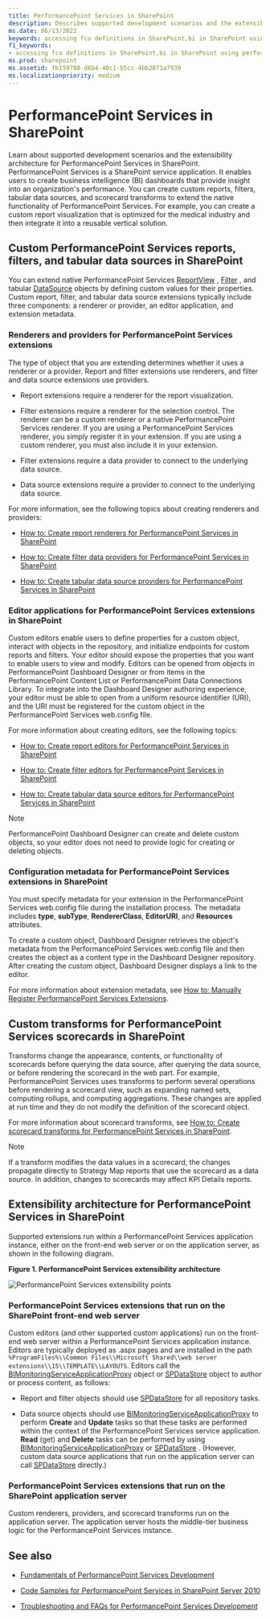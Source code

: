 ```yaml
---
title: PerformancePoint Services in SharePoint
description: Describes supported development scenarios and the extensibility architecture for PerformancePoint Services in SharePoint.
ms.date: 06/13/2022
keywords: accessing fco definitions in SharePoint,bi in SharePoint using performancepoint services,business intelligence in SharePoint,business intelligence using performancepoint services in SharePoint,create scorecard transforms using performancepoint in SharePoint,custom filter control in SharePoint,custom performancepoint extensions,customize performancepoint in sharepoint,data source creation in SharePoint,dlls used for performancepoint development,extending performancepoint services for sharepoint,fcos in sharepoint performancepoint,filter creation in SharePoint,filters as fcos in pps performancepoint,getting started with performancepoint services,integration of performancepoint services in sharepoint,performancepoint assemblies used in development,performancepoint custom data sources,performancepoint custom filters,performancepoint custom reports,performancepoint custom scorecard transforms,performancepoint development scenarios,performancepoint services development,performancepoint services development scenarios,performancepoint services programming,performancepoint services sdk,pps custom dashboards in SharePoint,pps development,pps programming,pps sdk,report creation in SharePoint,report renderer in SharePoint,SharePoint service application PerformancePoint
f1_keywords:
- accessing fco definitions in SharePoint,bi in SharePoint using performancepoint services,business intelligence in SharePoint,business intelligence using performancepoint services in SharePoint,create scorecard transforms using performancepoint in SharePoint,custom filter control in SharePoint,custom performancepoint extensions,customize performancepoint in sharepoint,data source creation in SharePoint,dlls used for performancepoint development,extending performancepoint services for sharepoint,fcos in sharepoint performancepoint,filter creation in SharePoint,filters as fcos in pps performancepoint,getting started with performancepoint services,integration of performancepoint services in sharepoint,performancepoint assemblies used in development,performancepoint custom data sources,performancepoint custom filters,performancepoint custom reports,performancepoint custom scorecard transforms,performancepoint development scenarios,performancepoint services development,performancepoint services development scenarios,performancepoint services programming,performancepoint services sdk,pps custom dashboards in SharePoint,pps development,pps programming,pps sdk,report creation in SharePoint,report renderer in SharePoint,SharePoint service application PerformancePoint
ms.prod: sharepoint
ms.assetid: fb159708-d6b4-40c1-b5cc-4bb2071a7930
ms.localizationpriority: medium
---
```



# PerformancePoint Services in SharePoint
Learn about supported development scenarios and the extensibility architecture for PerformancePoint Services in SharePoint.
PerformancePoint Services is a SharePoint service application. It enables users to create business intelligence (BI) dashboards that provide insight into an organization's performance. You can create custom reports, filters, tabular data sources, and scorecard transforms to extend the native functionality of PerformancePoint Services. For example, you can create a custom report visualization that is optimized for the medical industry and then integrate it into a reusable vertical solution.
  
    
    


## Custom PerformancePoint Services reports, filters, and tabular data sources in SharePoint
<a name="bkmk_CreateCustomObjects"> </a>

You can extend native PerformancePoint Services  [ReportView](https://msdn.microsoft.com/library/Microsoft.PerformancePoint.Scorecards.ReportView.aspx) , [Filter](https://msdn.microsoft.com/library/Microsoft.PerformancePoint.Scorecards.Filter.aspx) , and tabular [DataSource](https://msdn.microsoft.com/library/Microsoft.PerformancePoint.Scorecards.DataSource.aspx) objects by defining custom values for their properties. Custom report, filter, and tabular data source extensions typically include three components: a renderer or provider, an editor application, and extension metadata.
  
    
    

### Renderers and providers for PerformancePoint Services extensions

The type of object that you are extending determines whether it uses a renderer or a provider. Report and filter extensions use renderers, and filter and data source extensions use providers.
  
    
    

- Report extensions require a renderer for the report visualization. 
    
  
- Filter extensions require a renderer for the selection control. The renderer can be a custom renderer or a native PerformancePoint Services renderer. If you are using a PerformancePoint Services renderer, you simply register it in your extension. If you are using a custom renderer, you must also include it in your extension.
    
  
- Filter extensions require a data provider to connect to the underlying data source.
    
  
- Data source extensions require a provider to connect to the underlying data source.
    
  
For more information, see the following topics about creating renderers and providers:
  
    
    

-  [How to: Create report renderers for PerformancePoint Services in SharePoint](how-to-create-report-renderers-for-performancepoint-services-in-sharepoint.md)
    
  
-  [How to: Create filter data providers for PerformancePoint Services in SharePoint](how-to-create-filter-data-providers-for-performancepoint-services-in-sharepoint.md)
    
  
-  [How to: Create tabular data source providers for PerformancePoint Services in SharePoint](how-to-create-tabular-data-source-providers-for-performancepoint-services-in-sha.md)
    
  

### Editor applications for PerformancePoint Services extensions in SharePoint

Custom editors enable users to define properties for a custom object, interact with objects in the repository, and initialize endpoints for custom reports and filters. Your editor should expose the properties that you want to enable users to view and modify. Editors can be opened from objects in PerformancePoint Dashboard Designer or from items in the PerformancePoint Content List or PerformancePoint Data Connections Library. To integrate into the Dashboard Designer authoring experience, your editor must be able to open from a uniform resource identifier (URI), and the URI must be registered for the custom object in the PerformancePoint Services web.config file.
  
    
    
For more information about creating editors, see the following topics:
  
    
    

-  [How to: Create report editors for PerformancePoint Services in SharePoint](how-to-create-report-editors-for-performancepoint-services-in-sharepoint.md)
    
  
-  [How to: Create filter editors for PerformancePoint Services in SharePoint](how-to-create-filter-editors-for-performancepoint-services-in-sharepoint.md)
    
  
-  [How to: Create tabular data source editors for PerformancePoint Services in SharePoint](how-to-create-tabular-data-source-editors-for-performancepoint-services-in-share.md)
    
  
> [!NOTE]
> PerformancePoint Dashboard Designer can create and delete custom objects, so your editor does not need to provide logic for creating or deleting objects. 
  
    
    


### Configuration metadata for PerformancePoint Services extensions in SharePoint

You must specify metadata for your extension in the PerformancePoint Services web.config file during the installation process. The metadata includes **type**, **subType**, **RendererClass**, **EditorURI**, and **Resources** attributes.
  
    
    
To create a custom object, Dashboard Designer retrieves the object's metadata from the PerformancePoint Services web.config file and then creates the object as a content type in the Dashboard Designer repository. After creating the custom object, Dashboard Designer displays a link to the editor.
  
    
    
For more information about extension metadata, see  [How to: Manually Register PerformancePoint Services Extensions](https://msdn.microsoft.com/library/3aa6d340-4b05-46b3-9648-2b6e18e04e09%28Office.15%29.aspx).
  
    
    

## Custom transforms for PerformancePoint Services scorecards in SharePoint
<a name="bkmk_CreateCustomObjects"> </a>

Transforms change the appearance, contents, or functionality of scorecards before querying the data source, after querying the data source, or before rendering the scorecard in the web part. For example, PerformancePoint Services uses transforms to perform several operations before rendering a scorecard view, such as expanding named sets, computing rollups, and computing aggregations. These changes are applied at run time and they do not modify the definition of the scorecard object.
  
    
    
For more information about scorecard transforms, see  [How to: Create scorecard transforms for PerformancePoint Services in SharePoint](how-to-create-scorecard-transforms-for-performancepoint-services-in-sharepoint-2.md).
  
> [!NOTE]
> If a transform modifies the data values in a scorecard, the changes propagate directly to Strategy Map reports that use the scorecard as a data source. In addition, changes to scorecards may affect KPI Details reports. 
  
    
    


## Extensibility architecture for PerformancePoint Services in SharePoint
<a name="bkmk_PerfPointArch"> </a>

Supported extensions run within a PerformancePoint Services application instance, either on the front-end web server or on the application server, as shown in the following diagram.
  
    
    

**Figure 1. PerformancePoint Services extensibility architecture**

  
    
    

  
    
    
![PerformancePoint Services extensibility points](../images/SPS14_PerfPoint_ArchOverview.gif)
  
    
    

### PerformancePoint Services extensions that run on the SharePoint front-end web server

Custom editors (and other supported custom applications) run on the front-end web server within a PerformancePoint Services application instance. Editors are typically deployed as .aspx pages and are installed in the path  `%ProgramFiles%\\Common Files\\Microsoft Shared\\web server extensions\\15\\TEMPLATE\\LAYOUTS`. Editors call the  [BIMonitoringServiceApplicationProxy](https://msdn.microsoft.com/library/Microsoft.PerformancePoint.Scorecards.BIMonitoringServiceApplicationProxy.aspx) object or [SPDataStore](https://msdn.microsoft.com/library/Microsoft.PerformancePoint.Scorecards.Store.SPDataStore.aspx) object to author or process content, as follows:
  
    
    

- Report and filter objects should use  [SPDataStore](https://msdn.microsoft.com/library/Microsoft.PerformancePoint.Scorecards.Store.SPDataStore.aspx) for all repository tasks.
    
  
- Data source objects should use  [BIMonitoringServiceApplicationProxy](https://msdn.microsoft.com/library/Microsoft.PerformancePoint.Scorecards.BIMonitoringServiceApplicationProxy.aspx) to perform **Create** and **Update** tasks so that these tasks are performed within the context of the PerformancePoint Services service application. **Read** (get) and **Delete** tasks can be performed by using [BIMonitoringServiceApplicationProxy](https://msdn.microsoft.com/library/Microsoft.PerformancePoint.Scorecards.BIMonitoringServiceApplicationProxy.aspx) or [SPDataStore](https://msdn.microsoft.com/library/Microsoft.PerformancePoint.Scorecards.Store.SPDataStore.aspx) . (However, custom data source applications that run on the application server can call [SPDataStore](https://msdn.microsoft.com/library/Microsoft.PerformancePoint.Scorecards.Store.SPDataStore.aspx) directly.)
    
  

### PerformancePoint Services extensions that run on the SharePoint application server

Custom renderers, providers, and scorecard transforms run on the application server. The application server hosts the middle-tier business logic for the PerformancePoint Services instance.
  
    
    

## See also
<a name="bkmk_AdditionalResources"> </a>


-  [Fundamentals of PerformancePoint Services Development](https://msdn.microsoft.com/library/5d2c183b-95f8-4930-b6d0-f3ffe1ee166e%28Office.15%29.aspx)
    
  
-  [Code Samples for PerformancePoint Services in SharePoint Server 2010](https://msdn.microsoft.com/library/97f0cbd4-03ef-44f8-9869-699df9d9c97f%28Office.15%29.aspx)
    
  
-  [Troubleshooting and FAQs for PerformancePoint Services Development](https://msdn.microsoft.com/library/a90156e2-0522-46a1-9fc9-b6c8d2fffad7%28Office.15%29.aspx)
    
  

